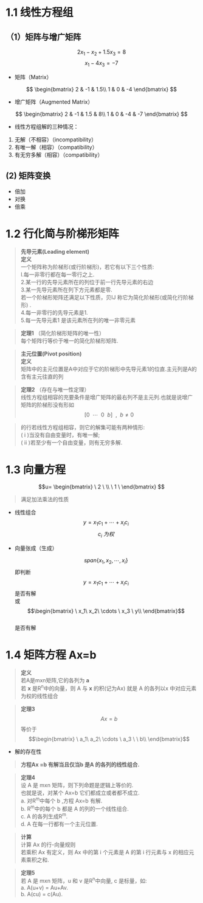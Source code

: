 # 1.1 线性方程组
## （1）矩阵与增广矩阵
  $$
  2x_1 - x_2 + 1.5x_3 = 8
  $$
  $$
  x_1 - 4x_3 = -7
  $$

* 矩阵（Matrix）

$$
\begin{bmatrix}
2 & -1 & 1.5\\
1 & 0 & -4
\end{bmatrix}
$$

* 增广矩阵（Augmented Matrix）

$$
\begin{bmatrix}
2 & -1 & 1.5 & 8\\
1 & 0 & -4 & -7
\end{bmatrix}
$$

* 线性方程组解的三种情况：  
1. 无解（不相容）（incompatibility）  
2. 有唯一解（相容）（compatibility）  
3. 有无穷多解（相容）（compatibility）  


## (2) 矩阵变换

* 倍加
* 对换
* 倍乘
  

# 1.2 行化简与阶梯形矩阵

>**先导元素(Leading element)**  
**定义**  
一个矩阵称为阶梯形(或行阶梯形)，若它有以下三个性质:  
l.每一非零行都在每一零行之上.  
2.某一行的先导元素所在的列位于前一行先导元素的右边  
3.某一先导元素所在列下方元素都是零.  
若一个阶梯形矩阵还满足以下性质，贝IJ 称它为简化阶梯形(或简化行阶梯形) .  
4.每一非零行的先导元素是1.  
5.每一先导元素1 是该元素所在列的唯一非零元素  



>**定理1** （简化阶梯形矩阵的唯一性）  
每个矩阵行等价于唯一的简化阶梯形矩阵.


>**主元位置(Pivot position)**  
**定义**  
矩阵中的主元位置是A中对应于它的阶梯形中先导元素1的位直.主元列是A的含有主元往直的列

>**定理2** （存在与唯一性定理）  
线性方程组相容的充要条件是增广矩阵的最右列不是主元列.也就是说增广矩阵的阶梯形没有形如  
$$[0 \ \  \cdots \ \   0 \ \  b] \ \ ,\ \   b\neq0$$

>的行若线性方程组相容，则它的解集可能有两种情形:   
( i )当没有自由变量时，有唯一解;  
( ii )若至少有一个自由变量，则有无穷多解.

# 1.3 向量方程

$$u=
\begin{bmatrix}
\ 2 \ \\
\ 1 \ 
\end{bmatrix}
$$

>满足加法乘法的性质

* 线性组合
  $$y=x_1c_1+\cdots+x_ic_i$$
  $$
  c_i \ 为权
  $$
* 向量张成（生成）
  
  $$span\{x_1,x_2,\cdots,x_i\}$$
  即判断
  $$y=x_1c_1+\cdots+x_ic_i$$
  是否有解  
  或
  $$\begin{bmatrix}
  \ x_1\ x_2\ \cdots \  x_3 \ y\\
  \end{bmatrix}$$  
  是否有解

# 1.4 矩阵方程 Ax=b

>**定义**  
若A是mxn矩阵,它的各列为  **a**   
若 **x** 是R<sup>n</sup>中的向量，则 A 与 **x** 的积(记为Ax) 就是 A 的各列以x 中对应元素为权的线性组合

>**定理3**  
$$Ax=b$$
等价于
$$\begin{bmatrix}
  \ a_1\ a_2\ \cdots \  a_3 \ \ b\\
  \end{bmatrix}$$ 


* 解的存在性
  
>**方程Ax =b 有解当且仅当b 是A 的各列的线性组合.**



>**定理4**  
设 A 是 mxn 矩阵，则下列命题是逻辑上等价的.  
也就是说，对某个 Ax=b 它们都成立或者都不成立.  
a. 对R<sup>m</sup>中每个 b ,方程 Ax=b 有解.  
b. R<sup>m</sup>中的每个 b 都是 A 的列的一个线性组合.  
c. A 的各列生成R<sup>m</sup>.  
d. A 在每一行都有一个主元位置.

>**计算**  
计算 Ax 的行-向量规则  
若乘积 Ax 有定义，则 Ax 中的第 i 个元素是 A 的第 i 行元素与 x 的相应元素乘积之和.

>**定理5**  
若 A 是 mxn 矩阵，u 和 v 是R<sup>n</sup>中向量, c 是标量，如:  
a. A(u+v) = Au+Av.  
b. A(cu) = c(Au).

 